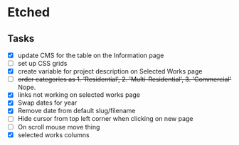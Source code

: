 # Etched


## Tasks

- [x] update CMS for the table on the Information page
- [ ] set up CSS grids
- [x] create variable for project description on Selected Works page
- [ ] ~~order categories as 1. 'Residential', 2. 'Multi-Residential', 3. 'Commercial'~~ Nope.
- [x] links not working on selected works page
- [x] Swap dates for year
- [x] Remove date from default slug/filename
- [ ] Hide cursor from top left corner when clicking on new page 
- [ ] On scroll mouse move thing
- [x] selected works columns